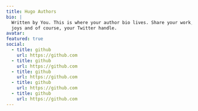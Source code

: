 ```yaml
---
title: Hugo Authors
bio: |
  Written by You. This is where your author bio lives. Share your work, your
  joys and of course, your Twitter handle.
avatar: 
featured: true
social:
  - title: github
    url: https://github.com
  - title: github
    url: https://github.com
  - title: github
    url: https://github.com
  - title: github
    url: https://github.com
  - title: github
    url: https://github.com
---
```

